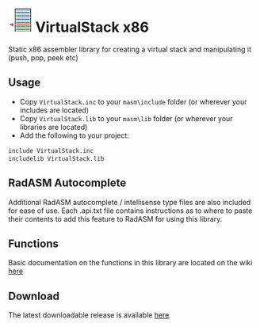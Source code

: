 # ![](../../assets/VirtualStack.png) VirtualStack x86

Static x86 assembler library for creating a virtual stack and manipulating it (push, pop, peek etc)

## Usage

* Copy `VirtualStack.inc` to your `masm\include` folder (or wherever your includes are located)
* Copy `VirtualStack.lib` to your `masm\lib` folder (or wherever your libraries are located)
* Add the following to your project:
```assembly
include VirtualStack.inc
includelib VirtualStack.lib
```

## RadASM Autocomplete
Additional RadASM autocomplete / intellisense type files are also included for ease of use. Each .api.txt file contains instructions as to where to paste their contents to add this feature to RadASM for using this library.

## Functions

Basic documentation on the functions in this library are located on the wiki [here](https://github.com/mrfearless/libraries/wiki/VirtualStack-x86-Functions)

## Download

The latest downloadable release is available [here](https://github.com/mrfearless/libraries/blob/master/releases/VirtualStack_x86.zip?raw=true)